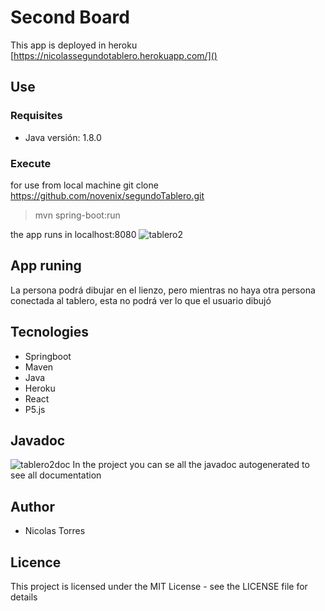 # Second Board
This app is deployed in heroku
[https://nicolassegundotablero.herokuapp.com/]()

## Use
### Requisites

* Java versión: 1.8.0

### Execute

for use from local machine
git clone https://github.com/novenix/segundoTablero.git

> mvn spring-boot:run

the app runs in localhost:8080
![tablero2](https://user-images.githubusercontent.com/30741521/124159039-44bec280-da60-11eb-8dd6-68181e516ca8.PNG)


## App runing
La persona podrá dibujar en el lienzo, pero mientras no haya otra persona conectada al tablero, esta no podrá ver lo que el usuario dibujó

## Tecnologies
* Springboot
* Maven
* Java
* Heroku
* React
* P5.js

## Javadoc
![tablero2doc](https://user-images.githubusercontent.com/30741521/124159041-45575900-da60-11eb-90ce-8aff560d4771.PNG)
In the project you can se all the javadoc autogenerated to see all documentation

## Author
* Nicolas Torres

## Licence
This project is licensed under the MIT License - see the LICENSE file for details
